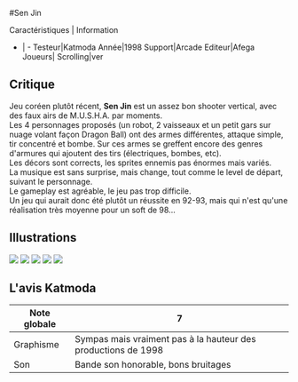 #Sen Jin

Caractéristiques | Information
- | -
Testeur|Katmoda
Année|1998
Support|Arcade
Editeur|Afega
Joueurs|
Scrolling|ver

## Critique
Jeu coréen plutôt récent, <b>Sen Jin</b> est un assez bon shooter vertical, avec des faux airs de M.U.S.H.A. par moments.<br/>Les 4 personnages proposés (un robot, 2 vaisseaux et un petit gars sur nuage volant façon Dragon Ball) ont des armes différentes, attaque simple, tir concentré et bombe. Sur ces armes se greffent encore des genres d'armures qui ajoutent des tirs (électriques, bombes, etc).<br/>Les décors sont corrects, les sprites ennemis pas énormes mais variés.<br/>La musique est sans surprise, mais change, tout comme le level de départ, suivant le personnage.<br/>Le gameplay est agréable, le jeu pas trop difficile.<br/>Un jeu qui aurait donc été plutôt un réussite en 92-93, mais qui n'est qu'une réalisation très moyenne pour un soft de 98...

## Illustrations
![](http://www.shmup.com/images/thumbs/grdnstrm.jpg)
![](http://www.shmup.com/images/thumbs/grdnstrm-2.jpg)
![](http://www.shmup.com/images/thumbs/)
![](http://www.shmup.com/images/thumbs/)
![](http://www.shmup.com/images/thumbs/)

## L'avis Katmoda
Note globale|7
-|-
Graphisme|Sympas mais vraiment pas à la hauteur des productions de 1998
Son|Bande son honorable, bons bruitages
